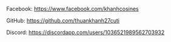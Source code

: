 Facebook: https://www.facebook.com/khanhcosines

GitHub: https://github.com/thuankhanh27cuti

Discord: https://discordapp.com/users/1036521989562703932

<!--
**thuankhanh27cuti/thuankhanh27cuti** is a ✨ _special_ ✨ repository because its `README.md` (this file) appears on your GitHub profile.

Here are some ideas to get you started:

- 🔭 I’m currently working on ...
- 🌱 I’m currently learning ...
- 👯 I’m looking to collaborate on ...
- 🤔 I’m looking for help with ...
- 💬 Ask me about ...
- 📫 How to reach me: ...
- 😄 Pronouns: ...
- ⚡ Fun fact: ...
-->
